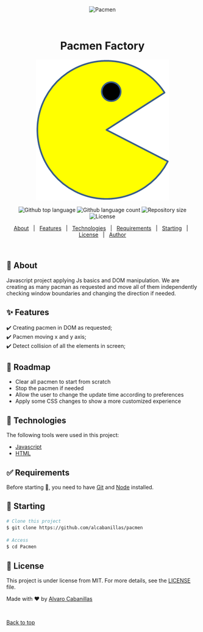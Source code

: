 <div align="center" id="top"> 
  <img src="./.github/app.gif" alt="Pacmen" />

&#xa0;

  <!-- <a href="https://pacmen.netlify.app">Demo</a> -->
</div>

<h1 align="center">Pacmen Factory</h1>
<div align="center">
  <img alt ="Pacman" src="images/PacMan1.png">
</div>

<p align="center">
  <img alt="Github top language" src="https://img.shields.io/github/languages/top/alcabanillas/Pacmen?color=56BEB8">

  <img alt="Github language count" src="https://img.shields.io/github/languages/count/alcabanillas/Pacmen?color=56BEB8">

  <img alt="Repository size" src="https://img.shields.io/github/repo-size/alcabanillas/Pacmen?color=56BEB8">

  <img alt="License" src="https://img.shields.io/github/license/alcabanillas/Pacmen?color=56BEB8">

  <!-- <img alt="Github issues" src="https://img.shields.io/github/issues/alcabanillas/Pacmen?color=56BEB8" /> -->

  <!-- <img alt="Github forks" src="https://img.shields.io/github/forks/alcabanillas/Pacmen?color=56BEB8" /> -->

  <!-- <img alt="Github stars" src="https://img.shields.io/github/stars/alcabanillas/Pacmen?color=56BEB8" /> -->
</p>

<!-- Status -->

<!-- <h4 align="center">
	🚧  Pacmen 🚀 Under construction...  🚧
</h4>

<hr> -->

<p align="center">
  <a href="#dart-about">About</a> &#xa0; | &#xa0; 
  <a href="#sparkles-features">Features</a> &#xa0; | &#xa0;
  <a href="#rocket-technologies">Technologies</a> &#xa0; | &#xa0;
  <a href="#white_check_mark-requirements">Requirements</a> &#xa0; | &#xa0;
  <a href="#checkered_flag-starting">Starting</a> &#xa0; | &#xa0;
  <a href="#memo-license">License</a> &#xa0; | &#xa0;
  <a href="https://github.com/alcabanillas" target="_blank">Author</a>
</p>

<br>

## :dart: About


Javascript project applying Js basics and DOM manipulation. We are creating as many pacman as requested and move all of them independently checking window boundaries and changing the direction if needed.

## :sparkles: Features

:heavy_check_mark: Creating pacmen in DOM as requested;\
:heavy_check_mark: Pacmen moving x and y axis;\
:heavy_check_mark: Detect collision of all the elements in screen;

## :construction_worker: Roadmap

<ul>
<li>Clear all pacmen to start from scratch
<li>Stop the pacmen if needed
<li>Allow the user to change the update time according to preferences
<li>Apply some CSS changes to show a more customized experience
</ul>

## :rocket: Technologies

The following tools were used in this project:

- [Javascript](https://javascript.com/)
- [HTML](https://html.com/)

## :white_check_mark: Requirements

Before starting :checkered_flag:, you need to have [Git](https://git-scm.com) and [Node](https://nodejs.org/en/) installed.

## :checkered_flag: Starting

```bash
# Clone this project
$ git clone https://github.com/alcabanillas/pacmen

# Access
$ cd Pacmen
```

## :memo: License

This project is under license from MIT. For more details, see the [LICENSE](LICENSE.md) file.

Made with :heart: by <a href="https://github.com/alcabanillas" target="_blank">Alvaro Cabanillas</a>

&#xa0;

<a href="#top">Back to top</a>
